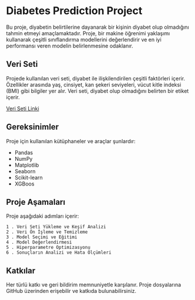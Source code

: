 
# Diabetes Prediction Project


Bu proje, diyabetin belirtilerine dayanarak bir kişinin diyabet olup olmadığını tahmin etmeyi amaçlamaktadır. Proje, bir makine öğrenimi yaklaşımı kullanarak çeşitli sınıflandırma modellerini değerlendirir ve en iyi performansı veren modelin belirlenmesine odaklanır.



## Veri Seti
Projede kullanılan veri seti, diyabet ile ilişkilendirilen çeşitli faktörleri içerir. Özellikler arasında yaş, cinsiyet, kan şekeri seviyeleri, vücut kitle indeksi (BMI) gibi bilgiler yer alır. Veri seti, diyabet olup olmadığını belirten bir etiket içerir.

[Veri Seti Linki](https://www.kaggle.com/datasets/iammustafatz/diabetes-prediction-dataset)
## Gereksinimler
Proje için kullanılan kütüphaneler ve araçlar şunlardır:
* Pandas
* NumPy
* Matplotlib
* Seaborn
* Scikit-learn
* XGBoos
## Proje Aşamaları
Proje aşağıdaki adımları içerir:

    1 . Veri Seti Yükleme ve Keşif Analizi         
    2 . Veri Ön İşleme ve Temizleme   
    3 . Model Seçimi ve Eğitimi    
    4 . Model Değerlendirmesi   
    5 . Hiperparametre Optimizasyonu  
    6 . Sonuçların Analizi ve Hata Ölçümleri
## Katkılar
Her türlü katkı ve geri bildirim memnuniyetle karşılanır. Proje dosyalarına GitHub üzerinden erişebilir ve katkıda bulunabilirsiniz.
